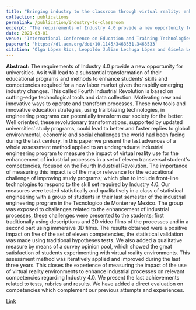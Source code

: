 ```yaml
---
title: "Bringing industry to the classroom through virtual reality: enhancing learning and the undergraduate experience"
collection: publications
permalink: /publication/industry-to-classroom
excerpt: "The requirements of Industry 4.0 provide a new opportunity for universities. As it will lead to a substantial transformation of their educational programs and methods to enhance students’ skills and competencies required for a new labor market given the rapidly emerging industry changes. This called Fourth Industrial Revolution is based on cutting-edge technological tools and data collection. Motivating new and innovative ways to operate and transform processes. These new tools and innovative education strategies, using trailblazing technologies, in engineering programs can potentially transform our society for the better."
date: 2021-03-01
venue: 'International Conference on Education and Training Technologies Proceedings, Macau China'
paperurl: 'https://dl.acm.org/doi/10.1145/3463531.3463533'
citation: 'Olga López Ríos, Leopoldo Julian Lechuga López and Gisela Lechuga López'
---
```

**Abstract:** The requirements of Industry 4.0 provide a new opportunity for universities. As it will lead to a substantial transformation of their educational programs and methods to enhance students’ skills and competencies required for a new labor market given the rapidly emerging industry changes. This called Fourth Industrial Revolution is based on cutting-edge technological tools and data collection. Motivating new and innovative ways to operate and transform processes. These new tools and innovative education strategies, using trailblazing technologies, in engineering programs can potentially transform our society for the better. Well oriented, these revolutionary transformations, supported by updated universities’ study programs, could lead to better and faster replies to global environmental, economic and social challenges the world had been facing during the last century. In this paper we present the last advances of a whole assessment method applied to an undergraduate industrial engineering program to measure the impact of virtual reality use for the enhancement of industrial processes in a set of eleven transversal student's competencies, focused on the Fourth Industrial Revolution. The importance of measuring this impact is of the major relevance for the educational challenge of improving study programs; which plan to include front-line technologies to respond to the skill set required by Industry 4.0. Our measures were tested statistically and qualitatively in a class of statistical engineering with a group of students in their last semester of the industrial engineering program in the Tecnologico de Monterrey Mexico. The group was exposed to challenges related to the enhancement of industrial processes, these challenges were presented to the students; first traditionally using descriptions and 2D video films of the processes and in a second part using immersive 3D films. The results obtained were a positive impact on five of the set of eleven competencies, the statistical validation was made using traditional hypotheses tests. We also added a qualitative measure by means of a survey opinion pool, which showed the great satisfaction of students experimenting with virtual reality environments. This assessment method was iteratively applied and improved during the last three years. This closes the experience of measuring the impact of the use of virtual reality environments to enhance industrial processes on relevant competencies regarding Industry 4.0. We present the last achievements related to tests, rubrics and results. We have added a direct evaluation on competencies which complement our previous attempts and experiences.

[Link](https://dl.acm.org/doi/10.1145/3463531.3463533)
